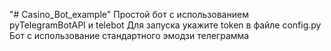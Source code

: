 "# Casino_Bot_example"
Простой бот c использованием pyTelegramBotAPI и telebot
Для запуска укажите token в файле config.py
Бот с использование стандартного эмодзи телеграмма 

